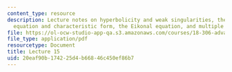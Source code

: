 ```yaml
---
content_type: resource
description: Lecture notes on hyperbolicity and weak singularities, the Hamilton-Jacobi
  equation and characteristic form, the Eikonal equation, and multiple values.
file: https://ol-ocw-studio-app-qa.s3.amazonaws.com/courses/18-306-advanced-partial-differential-equations-with-applications-fall-2009/20eaf90b174225d4b66846c450ef86b7_MIT18_306f09_lec15.pdf
file_type: application/pdf
resourcetype: Document
title: Lecture 15
uid: 20eaf90b-1742-25d4-b668-46c450ef86b7
---
```

